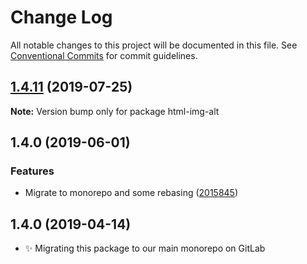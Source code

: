 # Change Log

All notable changes to this project will be documented in this file.
See [Conventional Commits](https://conventionalcommits.org) for commit guidelines.

## [1.4.11](https://gitlab.com/codsen/codsen/compare/html-img-alt@1.4.10...html-img-alt@1.4.11) (2019-07-25)

**Note:** Version bump only for package html-img-alt

## 1.4.0 (2019-06-01)

### Features

- Migrate to monorepo and some rebasing ([2015845](https://gitlab.com/codsen/codsen/commit/2015845))

## 1.4.0 (2019-04-14)

- ✨ Migrating this package to our main monorepo on GitLab
